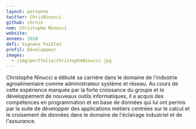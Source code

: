 ```yaml
---
layout: personne
twitter: ChrisNinucci
github: chrnin
nom: Christophe Ninucci
website:
annees: 2018
defi: Signaux Faibles
profil: Développeur
images:
  - /img/portfolio/ChristopheNinucci.jpg
---
```


Christophe Ninucci a débuté sa carrière dans le domaine de l'industrie
agroalimentaire comme administrateur système et réseau. Au cours de
cette expérience marquée par la forte croissance du groupe et le
développement de nouveaux outils informatiques, il a acquis des
compétences en programmation et en base de données qui lui ont permis
par la suite de développer des applications métiers centrées sur le
calcul et le croisement de données dans le domaine de l'éclairage
industriel et de l'assurance.
